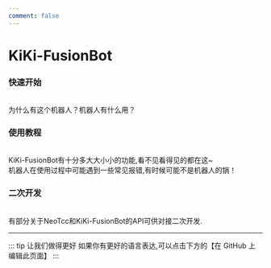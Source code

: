 ```yaml
---
comment: false
---
```

# KiKi-FusionBot

### 快速开始
<br>
<NCard title="🤔 了解KiKi-FusionBot" link="../guide/kiki-fusionbot">
为什么有这个机器人？机器人有什么用？
</NCard>

### 使用教程
<br>
<NCard title="🚀 使用KiKi-FusionBot" link="../guide/install">
KiKi-FusionBot有十分多大大小小的功能,看不见看得见的都在这~
</NCard>

<br>
<NCard title="📑 常见问题" link="../config/basic">
机器人在使用过程中可能遇到一些常见报错,有时候可能不是机器人的锅！
</NCard>

### 二次开发
<br>
<NCard title="🔗 对接API" link="../use/integration">
有部分关于NeoTcc和KiKi-FusionBot的API可供对接二次开发.
</NCard>

---
::: tip 让我们做得更好
如果你有更好的语言表达,可以点击下方的【在 GitHub 上编辑此页面】
:::